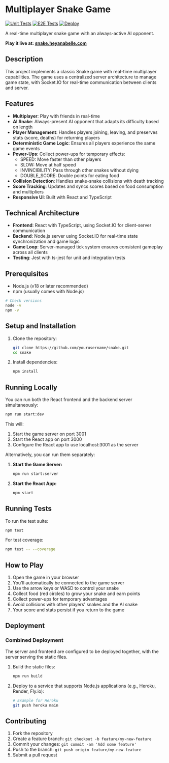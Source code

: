 # Multiplayer Snake Game

<!-- Badges -->

[![Unit Tests](https://github.com/anabelle/p2p-snake/actions/workflows/build-deploy.yml/badge.svg?branch=main&event=push&job=unit-test)](https://github.com/anabelle/p2p-snake/actions/workflows/build-deploy.yml)
[![E2E Tests](https://github.com/anabelle/p2p-snake/actions/workflows/build-deploy.yml/badge.svg?branch=main&event=push&job=e2e-test)](https://github.com/anabelle/p2p-snake/actions/workflows/build-deploy.yml)
[![Deploy](https://github.com/anabelle/p2p-snake/actions/workflows/build-deploy.yml/badge.svg?branch=main&event=push&job=deploy)](https://github.com/anabelle/p2p-snake/actions/workflows/build-deploy.yml)

A real-time multiplayer snake game with an always-active AI opponent.

**Play it live at: [snake.heyanabelle.com](https://snake.heyanabelle.com/)**

## Description

This project implements a classic Snake game with real-time multiplayer capabilities. The game uses a centralized server architecture to manage game state, with Socket.IO for real-time communication between clients and server.

## Features

- **Multiplayer**: Play with friends in real-time
- **AI Snake**: Always-present AI opponent that adapts its difficulty based on length
- **Player Management**: Handles players joining, leaving, and preserves stats (score, deaths) for returning players
- **Deterministic Game Logic**: Ensures all players experience the same game events
- **Power-Ups**: Collect power-ups for temporary effects:
  - SPEED: Move faster than other players
  - SLOW: Move at half speed
  - INVINCIBILITY: Pass through other snakes without dying
  - DOUBLE_SCORE: Double points for eating food
- **Collision Detection**: Handles snake-snake collisions with death tracking
- **Score Tracking**: Updates and syncs scores based on food consumption and multipliers
- **Responsive UI**: Built with React and TypeScript

## Technical Architecture

- **Frontend**: React with TypeScript, using Socket.IO for client-server communication
- **Backend**: Node.js server using Socket.IO for real-time state synchronization and game logic
- **Game Loop**: Server-managed tick system ensures consistent gameplay across all clients
- **Testing**: Jest with ts-jest for unit and integration tests

## Prerequisites

- Node.js (v18 or later recommended)
- npm (usually comes with Node.js)

```bash
# Check versions
node -v
npm -v
```

## Setup and Installation

1. Clone the repository:

   ```bash
   git clone https://github.com/yourusername/snake.git
   cd snake
   ```

2. Install dependencies:
   ```bash
   npm install
   ```

## Running Locally

You can run both the React frontend and the backend server simultaneously:

```bash
npm run start:dev
```

This will:

1. Start the game server on port 3001
2. Start the React app on port 3000
3. Configure the React app to use localhost:3001 as the server

Alternatively, you can run them separately:

1. **Start the Game Server:**

   ```bash
   npm run start:server
   ```

2. **Start the React App:**
   ```bash
   npm start
   ```

## Running Tests

To run the test suite:

```bash
npm test
```

For test coverage:

```bash
npm test -- --coverage
```

## How to Play

1. Open the game in your browser
2. You'll automatically be connected to the game server
3. Use the arrow keys or WASD to control your snake
4. Collect food (red circles) to grow your snake and earn points
5. Collect power-ups for temporary advantages
6. Avoid collisions with other players' snakes and the AI snake
7. Your score and stats persist if you return to the game

## Deployment

### Combined Deployment

The server and frontend are configured to be deployed together, with the server serving the static files.

1. Build the static files:

   ```bash
   npm run build
   ```

2. Deploy to a service that supports Node.js applications (e.g., Heroku, Render, Fly.io):
   ```bash
   # Example for Heroku
   git push heroku main
   ```

## Contributing

1. Fork the repository
2. Create a feature branch: `git checkout -b feature/my-new-feature`
3. Commit your changes: `git commit -am 'Add some feature'`
4. Push to the branch: `git push origin feature/my-new-feature`
5. Submit a pull request
